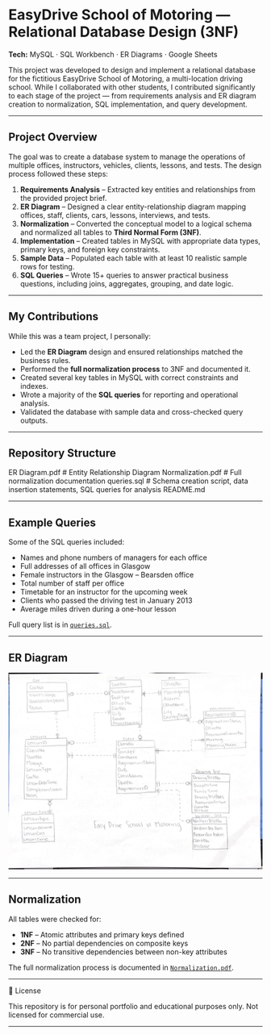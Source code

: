 # EasyDrive School of Motoring — Relational Database Design (3NF)

**Tech:** MySQL · SQL Workbench · ER Diagrams · Google Sheets

This project was developed to design and implement a relational database for the fictitious EasyDrive School of Motoring, a multi-location driving school. While I collaborated with other students, I contributed significantly to each stage of the project — from requirements analysis and ER diagram creation to normalization, SQL implementation, and query development.

---

## Project Overview
The goal was to create a database system to manage the operations of multiple offices, instructors, vehicles, clients, lessons, and tests. The design process followed these steps:

1. **Requirements Analysis** – Extracted key entities and relationships from the provided project brief.
2. **ER Diagram** – Designed a clear entity-relationship diagram mapping offices, staff, clients, cars, lessons, interviews, and tests.
3. **Normalization** – Converted the conceptual model to a logical schema and normalized all tables to **Third Normal Form (3NF)**.
4. **Implementation** – Created tables in MySQL with appropriate data types, primary keys, and foreign key constraints.
5. **Sample Data** – Populated each table with at least 10 realistic sample rows for testing.
6. **SQL Queries** – Wrote 15+ queries to answer practical business questions, including joins, aggregates, grouping, and date logic.

---

## My Contributions
While this was a team project, I personally:
- Led the **ER Diagram** design and ensured relationships matched the business rules.
- Performed the **full normalization process** to 3NF and documented it.
- Created several key tables in MySQL with correct constraints and indexes.
- Wrote a majority of the **SQL queries** for reporting and operational analysis.
- Validated the database with sample data and cross-checked query outputs.

---

## Repository Structure

ER Diagram.pdf # Entity Relationship Diagram
Normalization.pdf # Full normalization documentation
queries.sql # Schema creation script, data insertion statements, SQL queries for analysis
README.md

---

## Example Queries
Some of the SQL queries included:
- Names and phone numbers of managers for each office
- Full addresses of all offices in Glasgow
- Female instructors in the Glasgow – Bearsden office
- Total number of staff per office
- Timetable for an instructor for the upcoming week
- Clients who passed the driving test in January 2013
- Average miles driven during a one-hour lesson

Full query list is in [`queries.sql`](queries.sql).

---

## ER Diagram
<p align="center">
  <img src="ER Diagram.pdf" alt="EasyDrive ER Diagram" width="720">
</p>

---

## Normalization
All tables were checked for:
- **1NF** – Atomic attributes and primary keys defined
- **2NF** – No partial dependencies on composite keys
- **3NF** – No transitive dependencies between non-key attributes

The full normalization process is documented in [`Normalization.pdf`](Normalization.pdf).

---

📄 License

This repository is for personal portfolio and educational purposes only. Not licensed for commercial use.


---

